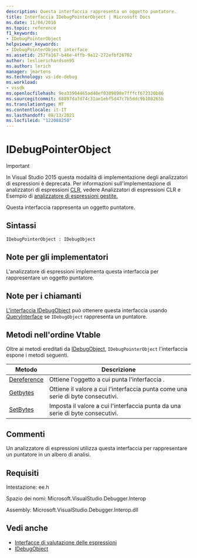 ```yaml
---
description: Questa interfaccia rappresenta un oggetto puntatore.
title: Interfaccia IDebugPointerObject | Microsoft Docs
ms.date: 11/04/2016
ms.topic: reference
f1_keywords:
- IDebugPointerObject
helpviewer_keywords:
- IDebugPointerObject interface
ms.assetid: 257fa167-b46e-4ffb-9a12-272efbf26702
author: leslierichardson95
ms.author: lerich
manager: jmartens
ms.technology: vs-ide-debug
ms.workload:
- vssdk
ms.openlocfilehash: 9ea33904465ad48ef0389898e7fffcf672320b86
ms.sourcegitcommit: 68897da7d74c31ae1ebf5d47c7b5ddc9b108265b
ms.translationtype: MT
ms.contentlocale: it-IT
ms.lasthandoff: 08/13/2021
ms.locfileid: "122088250"
---
```

# <a name="idebugpointerobject"></a>IDebugPointerObject
> [!IMPORTANT]
> In Visual Studio 2015 questa modalità di implementazione degli analizzatori di espressioni è deprecata. Per informazioni sull'implementazione di analizzatori di espressioni [CLR,](https://github.com/Microsoft/ConcordExtensibilitySamples/wiki/CLR-Expression-Evaluators) vedere Analizzatori di espressioni CLR e Esempio di [analizzatore di espressioni gestite.](https://github.com/Microsoft/ConcordExtensibilitySamples/wiki/Managed-Expression-Evaluator-Sample)

 Questa interfaccia rappresenta un oggetto puntatore.

## <a name="syntax"></a>Sintassi

```
IDebugPointerObject : IDebugObject
```

## <a name="notes-for-implementers"></a>Note per gli implementatori
 L'analizzatore di espressioni implementa questa interfaccia per rappresentare un oggetto puntatore.

## <a name="notes-for-callers"></a>Note per i chiamanti
 [L'interfaccia IDebugObject](../../../extensibility/debugger/reference/idebugobject.md) può ottenere questa interfaccia usando [QueryInterface](/cpp/atl/queryinterface) se `IDebugObject` rappresenta un puntatore.

## <a name="methods-in-vtable-order"></a>Metodi nell'ordine Vtable
 Oltre ai metodi ereditati da [IDebugObject](../../../extensibility/debugger/reference/idebugobject.md), `IDebugPointerObject` l'interfaccia espone i metodi seguenti.

|Metodo|Descrizione|
|------------|-----------------|
|[Dereference](../../../extensibility/debugger/reference/idebugpointerobject-dereference.md)|Ottiene l'oggetto a cui punta l'interfaccia .|
|[Getbytes](../../../extensibility/debugger/reference/idebugpointerobject-getbytes.md)|Ottiene il valore a cui l'interfaccia punta come una serie di byte consecutivi.|
|[SetBytes](../../../extensibility/debugger/reference/idebugpointerobject-setbytes.md)|Imposta il valore a cui l'interfaccia punta da una serie di byte consecutivi.|

## <a name="remarks"></a>Commenti
 Un analizzatore di espressioni utilizza questa interfaccia per rappresentare un puntatore in un albero di analisi.

## <a name="requirements"></a>Requisiti
 Intestazione: ee.h

 Spazio dei nomi: Microsoft.VisualStudio.Debugger.Interop

 Assembly: Microsoft.VisualStudio.Debugger.Interop.dll

## <a name="see-also"></a>Vedi anche
- [Interfacce di valutazione delle espressioni](../../../extensibility/debugger/reference/expression-evaluation-interfaces.md)
- [IDebugObject](../../../extensibility/debugger/reference/idebugobject.md)
